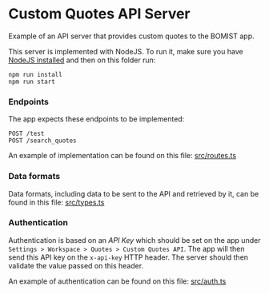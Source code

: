 # Custom Quotes API Server

Example of an API server that provides custom quotes to the BOMIST app.

This server is implemented with NodeJS. To run it, make sure you have [NodeJS installed](https://nodejs.org/en) and then on this folder run:

```
npm run install
npm run start
```

### Endpoints

The app expects these endpoints to be implemented:

```
POST /test
POST /search_quotes
```

An example of implementation can be found on this file: [src/routes.ts](./src/routes.ts)

### Data formats

Data formats, including data to be sent to the API and retrieved by it, can be found in this file: [src/types.ts](./src/types.ts)

### Authentication

Authentication is based on an _API Key_ which should be set on the app under `Settings > Workspace > Quotes > Custom Quotes API`. The app will then send this API key on the `x-api-key` HTTP header. The server should then validate the value passed on this header.

An example of authentication can be found on this file: [src/auth.ts](./src/auth.ts)
